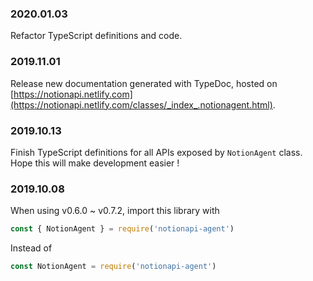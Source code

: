 ### 2020.01.03

Refactor TypeScript definitions and code.

### 2019.11.01

Release new documentation generated with TypeDoc, hosted on [https://notionapi.netlify.com](https://notionapi.netlify.com/classes/_index_.notionagent.html).

### 2019.10.13

Finish TypeScript definitions for all APIs exposed by `NotionAgent` class. Hope this will make development easier !

### 2019.10.08

When using v0.6.0 ~ v0.7.2, import this library with

```javascript
const { NotionAgent } = require('notionapi-agent')
```

Instead of

```javascript
const NotionAgent = require('notionapi-agent')
```
